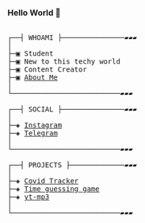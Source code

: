 ### Hello World 👋

<pre>

┌──┤ WHOAMI ├───────────────▰▰▰
│
├─▣ Student
├─▣ New to this techy world
├─▣ Content Creator
├─▣ <a href="https://sumit-buddy.github.io/">About Me</a>
│
└──────────────────────────▰▰▰

┌──┤ SOCIAL ├───────────────▰▰▰
│
├─◈ <a href="https://www.instagram.com/sumit__ptdr/">Instagram</a>
├─◈ <a href="https://t.me/sumitptdr">Telegram</a>
│
└──────────────────────────▰▰▰

┌──┤ PROJECTS ├─────────────▰▰▰
│
├─◈ <a href="https://github.com/sumit-buddy/covid">Covid Tracker</a>
├─◈ <a href="https://github.com/sumit-buddy/challenge">Time guessing game</a>
├─◈ <a href="https://github.com/sumit-buddy/yt-mp3">yt-mp3</a>
│
└──────────────────────────▰▰▰

</pre>

